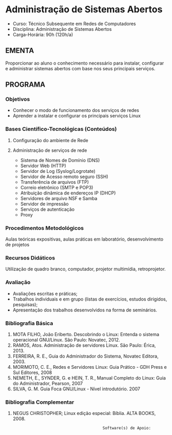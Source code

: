 # Administração de Sistemas Abertos 


* Curso: Técnico Subsequente em Redes de Computadores
* Disciplina: Administração de Sistemas Abertos 
* Carga-Horária: 90h (120h/a)
## EMENTA

Proporcionar ao aluno o conhecimento necessário para instalar, configurar e administrar sistemas abertos com
base nos seus principais serviços.

## PROGRAMA
### Objetivos

- Conhecer o modo de funcionamento dos serviços de redes
- Aprender a instalar e configurar os principais serviços Linux

### Bases Científico-Tecnológicas (Conteúdos)

1. Configuração do ambiente de Rede
2. Administração de serviços de rede
   
   - Sistema de Nomes de Domínio (DNS)
   - Servidor Web (HTTP)
   - Servidor de Log (Syslog/Logrotate)
   - Servidor de Acesso remoto seguro (SSH)
   - Transferência de arquivos (FTP)
   - Correio eletrônico (SMTP e POP3)
   - Atribuição dinâmica de endereços IP (DHCP)
   - Servidores de arquivo NSF e Samba
   - Servidor de impressão
   - Serviços de autenticação
   - Proxy

### Procedimentos Metodológicos

Aulas teóricas expositivas, aulas práticas em laboratório, desenvolvimento de projetos

### Recursos Didáticos

Utilização de quadro branco, computador, projetor multimídia, retroprojetor.

### Avaliação

- Avaliações escritas e práticas;
- Trabalhos individuais e em grupo (listas de exercícios, estudos dirigidos, pesquisas);
- Apresentação dos trabalhos desenvolvidos na forma de seminários.

### Bibliografia Básica


1. MOTA FILHO, João Eriberto. Descobrindo o Linux: Entenda o sistema operacional GNU/Linux. São Paulo: Novatec, 2012.
2. RAMOS, Atos. Administração de servidores Linux. São Paulo: Érica, 2013.
3. FERREIRA, R. E., Guia do Administrador do Sistema, Novatec Editora, 2003.
4.   MORIMOTO, C. E., Redes e Servidores Linux: Guia Prático - GDH Press e Sul Editores, 2008
5.   NEMETH, E., SYNDER, G. e HEIN, T. R., Manual Completo do Linux: Guia do Administrador, Pearson, 2007
6.   SILVA, G. M. Guia Foca GNU/Linux - Nível introdutório. 2007

### Bibliografia Complementar

1.   NEGUS CHRISTOPHER; Linux edição especial: Bíblia. ALTA BOOKS, 2008.

                                                Software(s) de Apoio:

